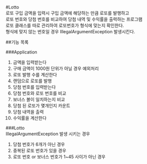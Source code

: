 #Lotto    
로또 구입 금액을 입력시 구입 금액에 해당하는 만큼 로또를 발행하고    
로또 번호와 당첨 번호를 비교하여 당첨 내역 및 수익률을 출력하는 프로그램   
로또 클래스를 따로 관리하여 로또번호가 형식에 맞는지 확인한다.   
형식에 맞지 않는 번호일 경우 IllegalArgumentException 발생시킨다.

##기능 목록

###Application

1. 금액을 입력받는다 
2. 구매 금액이 1000원 단위가 아닐 경우 예외처리 
3. 로또 발행 수를 계산한다
4. 랜덤으로 로또를 발행
5. 당첨 번호를 입력받는다
6. 당첨 번호와 로또 번호를 비교
7. 보너스 볼이 일치하는지 비교
8. 당첨 된 로또가 몇개인지 카운트
9. 당첨 내역을 출력
10. 수익률을 계산한다

###Lotto   
IllegalArgumentException 발생 시키는 경우

1. 당첨 번호가 6개가 아닌 경우
2. 중복된 로또 번호가 있을 경우
3. 로또 번호 or 보너스 번호가 1~45 사이가 아닌 경우
